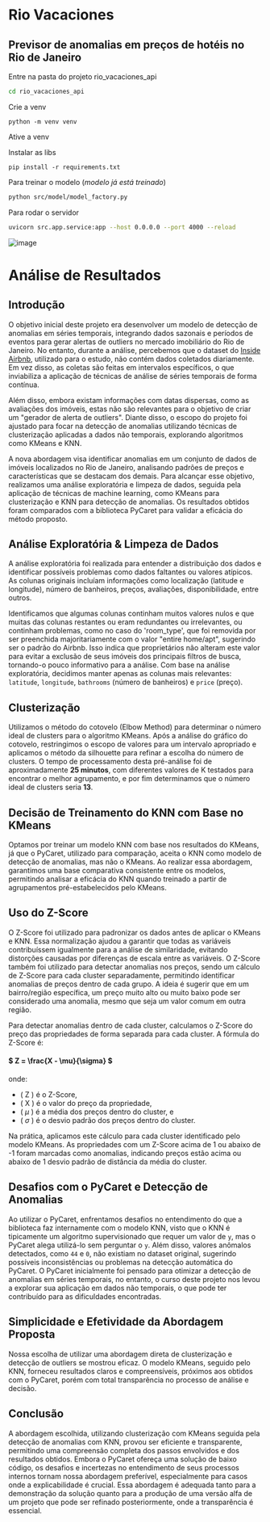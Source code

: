 # Rio Vacaciones
## Previsor de anomalias em preços de hotéis no Rio de Janeiro

Entre na pasta do projeto rio_vacaciones_api
```bash
cd rio_vacaciones_api
```

Crie a venv
```
python -m venv venv
```

Ative a venv

Instalar as libs
```
pip install -r requirements.txt
```

Para treinar o modelo (*modelo já está treinado*)
```bash
python src/model/model_factory.py
```

Para rodar o servidor
```bash
uvicorn src.app.service:app --host 0.0.0.0 --port 4000 --reload
```


![image](https://github.com/user-attachments/assets/3168ddaa-525d-4d90-bea0-48ddddd930ed)



# Análise de Resultados


## Introdução

O objetivo inicial deste projeto era desenvolver um modelo de detecção de anomalias em séries temporais, integrando dados sazonais e períodos de eventos para gerar alertas de outliers no mercado imobiliário do Rio de Janeiro. No entanto, durante a análise, percebemos que o dataset do [Inside Airbnb](https://insideairbnb.com/rio-de-janeiro/), utilizado para o estudo, não contém dados coletados diariamente. Em vez disso, as coletas são feitas em intervalos específicos, o que inviabiliza a aplicação de técnicas de análise de séries temporais de forma contínua.

Além disso, embora existam informações com datas dispersas, como as avaliações dos imóveis, estas não são relevantes para o objetivo de criar um "gerador de alerta de outliers". Diante disso, o escopo do projeto foi ajustado para focar na detecção de anomalias utilizando técnicas de clusterização aplicadas a dados não temporais, explorando algoritmos como KMeans e KNN.

A nova abordagem visa identificar anomalias em um conjunto de dados de imóveis localizados no Rio de Janeiro, analisando padrões de preços e características que se destacam dos demais. Para alcançar esse objetivo, realizamos uma análise exploratória e limpeza de dados, seguida pela aplicação de técnicas de machine learning, como KMeans para clusterização e KNN para detecção de anomalias. Os resultados obtidos foram comparados com a biblioteca PyCaret para validar a eficácia do método proposto.

## Análise Exploratória & Limpeza de Dados

A análise exploratória foi realizada para entender a distribuição dos dados e identificar possíveis problemas como dados faltantes ou valores atípicos. As colunas originais incluíam informações como localização (latitude e longitude), número de banheiros, preços, avaliações, disponibilidade, entre outros.

Identificamos que algumas colunas continham muitos valores nulos e que muitas das colunas restantes ou eram redundantes ou irrelevantes, ou continham problemas, como no caso do 'room_type', que foi removida por ser preenchida majoritariamente com o valor "entire home/apt", sugerindo ser o padrão do Airbnb. Isso indica que proprietários não alteram este valor para evitar a exclusão de seus imóveis dos principais filtros de busca, tornando-o pouco informativo para a análise. Com base na análise exploratória, decidimos manter apenas as colunas mais relevantes: `latitude`, `longitude`, `bathrooms` (número de banheiros) e `price` (preço).

## Clusterização

Utilizamos o método do cotovelo (Elbow Method) para determinar o número ideal de clusters para o algoritmo KMeans. Após a análise do gráfico do cotovelo, restringimos o escopo de valores para um intervalo apropriado e aplicamos o método da silhouette para refinar a escolha do número de clusters. O tempo de processamento desta pré-análise foi de aproximadamente **25 minutos**, com diferentes valores de K testados para encontrar o melhor agrupamento, e por fim determinamos que o número ideal de clusters seria **13**.

## Decisão de Treinamento do KNN com Base no KMeans

Optamos por treinar um modelo KNN com base nos resultados do KMeans, já que o PyCaret, utilizado para comparação, aceita o KNN como modelo de detecção de anomalias, mas não o KMeans. Ao realizar essa abordagem, garantimos uma base comparativa consistente entre os modelos, permitindo analisar a eficácia do KNN quando treinado a partir de agrupamentos pré-estabelecidos pelo KMeans.

## Uso do Z-Score

O Z-Score foi utilizado para padronizar os dados antes de aplicar o KMeans e KNN. Essa normalização ajudou a garantir que todas as variáveis contribuíssem igualmente para a análise de similaridade, evitando distorções causadas por diferenças de escala entre as variáveis. O Z-Score também foi utilizado para detectar anomalias nos preços, sendo um cálculo de Z-Score para cada cluster separadamente, permitindo identificar anomalias de preços dentro de cada grupo. A ideia é sugerir que em um bairro/região específica, um preço muito alto ou muito baixo pode ser considerado uma anomalia, mesmo que seja um valor comum em outra região.

Para detectar anomalias dentro de cada cluster, calculamos o Z-Score do preço das propriedades de forma separada para cada cluster. A fórmula do Z-Score é:

#### $ Z = \frac{X - \mu}{\sigma} $

onde:
- \( Z \) é o Z-Score,
- \( X \) é o valor do preço da propriedade,
- \( $\mu$ \) é a média dos preços dentro do cluster, e
- \( $\sigma$ \) é o desvio padrão dos preços dentro do cluster.

Na prática, aplicamos este cálculo para cada cluster identificado pelo modelo KMeans. As propriedades com um Z-Score acima de 1 ou abaixo de -1 foram marcadas como anomalias, indicando preços estão acima ou abaixo de 1 desvio padrão de distância da média do cluster.

## Desafios com o PyCaret e Detecção de Anomalias

Ao utilizar o PyCaret, enfrentamos desafios no entendimento do que a biblioteca faz internamente com o modelo KNN, visto que o KNN é tipicamente um algoritmo supervisionado que requer um valor de `y`, mas o PyCaret alega utilizá-lo sem perguntar o `y`. Além disso, valores anômalos detectados, como `44` e `0`, não existiam no dataset original, sugerindo possíveis inconsistências ou problemas na detecção automática do PyCaret. O PyCaret inicialmente foi pensado para otimizar a detecção de anomalias em séries temporais, no entanto, o curso deste projeto nos levou a explorar sua aplicação em dados não temporais, o que pode ter contribuído para as dificuldades encontradas.

## Simplicidade e Efetividade da Abordagem Proposta

Nossa escolha de utilizar uma abordagem direta de clusterização e detecção de outliers se mostrou eficaz. O modelo KMeans, seguido pelo KNN, forneceu resultados claros e compreensíveis, próximos aos obtidos com o PyCaret, porém com total transparência no processo de análise e decisão.

## Conclusão

A abordagem escolhida, utilizando clusterização com KMeans seguida pela detecção de anomalias com KNN, provou ser eficiente e transparente, permitindo uma compreensão completa dos passos envolvidos e dos resultados obtidos. Embora o PyCaret ofereça uma solução de baixo código, os desafios e incertezas no entendimento de seus processos internos tornam nossa abordagem preferível, especialmente para casos onde a explicabilidade é crucial. Essa abordagem é adequada tanto para a demonstração da solução quanto para a produção de uma versão alfa de um projeto que pode ser refinado posteriormente, onde a transparência é essencial.
